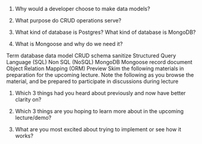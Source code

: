 

1. Why would a developer choose to make data models?


2. What purpose do CRUD operations serve?


3. What kind of database is Postgres? What kind of database is MongoDB?


4. What is Mongoose and why do we need it?



Term
database
data model
CRUD
schema
sanitize
Structured Query Language (SQL)
Non SQL (NoSQL)
MongoDB
Mongoose
record
document
Object Relation Mapping (ORM)
Preview
Skim the following materials in preparation for the upcoming lecture. Note the following as you browse the material, and be prepared to participate in discussions during lecture


1. Which 3 things had you heard about previously and now have better clarity on?


2. Which 3 things are you hoping to learn more about in the upcoming lecture/demo?


3. What are you most excited about trying to implement or see how it works?
